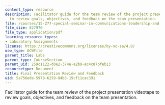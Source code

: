 ```yaml
---
content_type: resource
description: Facilitator guide for the team review of the project presentation videotape
  to review goals, objectives, and feedback on the team presentation.
file: /courses/15-277-special-seminar-in-communications-leadership-and-personal-effectiveness-coaching-fall-2008/5a756ede5978625984b319cf11cac391_guide_11.pdf
file_size: 827970
file_type: application/pdf
learning_resource_types:
- Laboratory Assignments
license: https://creativecommons.org/licenses/by-nc-sa/4.0/
ocw_type: OCWFile
parent_title: Labs
parent_type: CourseSection
parent_uid: 259c1122-d0e2-374e-a2b9-ac4c87bfeb13
resourcetype: Document
title: Final Presentation Review and Feedback
uid: 5a756ede-5978-6259-84b3-19cf11cac391
---
```

Facilitator guide for the team review of the project presentation videotape to review goals, objectives, and feedback on the team presentation.